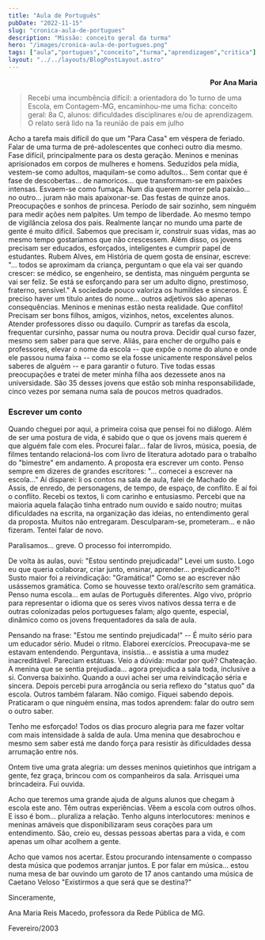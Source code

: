 ```yaml
---
title: "Aula de Português"
pubDate: "2022-11-15"
slug: "cronica-aula-de-portugues"
description: "Missão: conceito geral da turma"
hero: "/images/cronica-aula-de-portugues.png"
tags: ["aula","portugues","conceito","turma","aprendizagem","critica"]
layout: "../../layouts/BlogPostLayout.astro"
---
```


<p style='text-align: right;'> <strong> Por Ana Maria </strong> </p>


> Recebi uma incumbência difícil: a orientadora do 1o turno de uma Escola, em Contagem-MG, encaminhou-me uma ficha: conceito geral: 8a C, alunos: dificuldades disciplinares e/ou de aprendizagem. O relato será lido na 1a reunião de pais em julho

Acho a tarefa mais difícil do que um "Para Casa" em véspera de feriado. Falar de uma turma de pré-adolescentes que conheci outro dia mesmo. Fase difícil, principalmente para os desta geração. Meninos e meninas aprisionados em corpos de mulheres e homens. Seduzidos pela mídia, vestem-se como adultos, maquilam-se como adultos... Sem contar que é fase de descobertas... de namoricos... que transformam-se em paixões intensas. Esvaem-se como fumaça. Num dia querem morrer pela paixão... no outro... juram não mais apaixonar-se. Das festas de quinze anos. Preocupações e sonhos de princesa. Período de sair sozinho, sem ninguém para medir ações nem palpites. Um tempo de liberdade. Ao mesmo tempo de vigilância zelosa dos pais. Realmente lançar no mundo uma parte de gente é muito difícil. Sabemos que precisam ir, construir suas vidas, mas ao mesmo tempo gostaríamos que não crescessem. Além disso, os jovens precisam ser educados, esforçados, inteligentes e cumprir papel de estudantes. Rubem Alves, em História de quem gosta de ensinar, escreve: "... todos se aproximam da criança, perguntam o que ela vai ser quando crescer: se médico, se engenheiro, se dentista, mas ninguém pergunta se vai ser feliz. Se está se esforçando para ser um adulto digno, prestimoso, fraterno, sensível." A sociedade pouco valoriza os humildes e sinceros. É preciso haver um título antes do nome... outros adjetivos são apenas consequências. Meninos e meninas estão nesta realidade. Que conflito! Precisam ser bons filhos, amigos, vizinhos, netos, excelentes alunos. Atender professores disso ou daquilo. Cumprir as tarefas da escola, frequentar cursinho, passar numa ou noutra prova. Decidir qual curso fazer, mesmo sem saber para que serve. Aliás, para encher de orgulho pais e professores, elevar o nome da escola -- que expõe o nome do aluno e onde ele passou numa faixa -- como se ela fosse unicamente responsável pelos saberes de alguém -- e para garantir o futuro. Tive todas essas preocupações e tratei de meter minha filha aos dezessete anos na universidade. São 35 desses jovens que estão sob minha responsabilidade, cinco vezes por semana numa sala de poucos metros quadrados.

### Escrever um conto

Quando cheguei por aqui, a primeira coisa que pensei foi no diálogo. Além de ser uma postura de vida, é sabido que o que os jovens mais querem é que alguém fale com eles. Procurei falar... falar de livros, música, poesia, de filmes tentando relacioná-los com livro de literatura adotado para o trabalho do "bimestre" em andamento. A proposta era escrever um conto. Penso sempre em dizeres de grandes escritores: "... comecei a escrever na escola..." Aí disparei: li os contos na sala de aula, falei de Machado de Assis, de enredo, de personagens, de tempo, de espaço, de conflito. E aí foi o conflito. Recebi os textos, li com carinho e entusiasmo. Percebi que na maioria aquela falação tinha entrado num ouvido e saído noutro; muitas dificuldades na escrita, na organização das ideias, no entendimento geral da proposta. Muitos não entregaram. Desculparam-se, prometeram... e não fizeram. Tentei falar de novo.

Paralisamos... greve. O processo foi interrompido.

De volta às aulas, ouvi: "Estou sentindo prejudicada!" Levei um susto. Logo eu que queria colaborar, criar junto, ensinar, aprender... prejudicando?! Susto maior foi a reivindicação: "Gramática!" Como se ao escrever não usássemos gramática. Como se houvesse texto oral/escrito sem gramática. Penso numa escola... em aulas de Português diferentes. Algo vivo, próprio para representar o idioma que os seres vivos nativos dessa terra e de outras colonizadas pelos portugueses falam; algo quente, especial, dinâmico como os jovens frequentadores da sala de aula.

Pensando na frase: "Estou me sentindo prejudicada!" -- É muito sério para um educador sério. Mudei o ritmo. Elaborei exercícios. Preocupava-me se estavam entendendo. Perguntava, insistia... e assistia a uma mudez inacreditável. Pareciam estátuas. Veio a dúvida: mudar por quê? Chateação. A menina que se sentia prejudiada... agora prejudica a sala toda, inclusive a si. Conversa baixinho. Quando a ouvi achei ser uma reivindicação séria e sincera. Depois percebi pura arrogância ou seria reflexo do "status quo" da escola. Outros também falaram. Não comigo. Fiquei sabendo depois. Praticaram o que ninguém ensina, mas todos aprendem: falar do outro sem o outro saber.

Tenho me esforçado! Todos os dias procuro alegria para me fazer voltar com mais intensidade à salda de aula. Uma menina que desabrochou e mesmo sem saber está me dando força para resistir às dificuldades dessa arrumação entre nós.

Ontem tive uma grata alegria: um desses meninos quietinhos que intrigam a gente, fez graça, brincou com os companheiros da sala. Arrisquei uma brincadeira. Fui ouvida.

Acho que teremos uma grande ajuda de alguns alunos que chegam à escola este ano. Têm outras experiências. Vêem a escola com outros olhos. E isso é bom... pluraliza a relação. Tenho alguns interlocutores: meninos e meninas amáveis que disponibilizaram seus corações para um entendimento. São, creio eu, dessas pessoas abertas para a vida, e com apenas um olhar acolhem a gente.

Acho que vamos nos acertar. Estou procurando intensamente o compasso desta música que podemos arranjar juntos. E por falar em música... estou numa mesa de bar ouvindo um garoto de 17 anos cantando uma música de Caetano Veloso "Existirmos a que será que se destina?"

Sinceramente,

Ana Maria Reis Macedo, professora da Rede Pública de MG.

Fevereiro/2003

